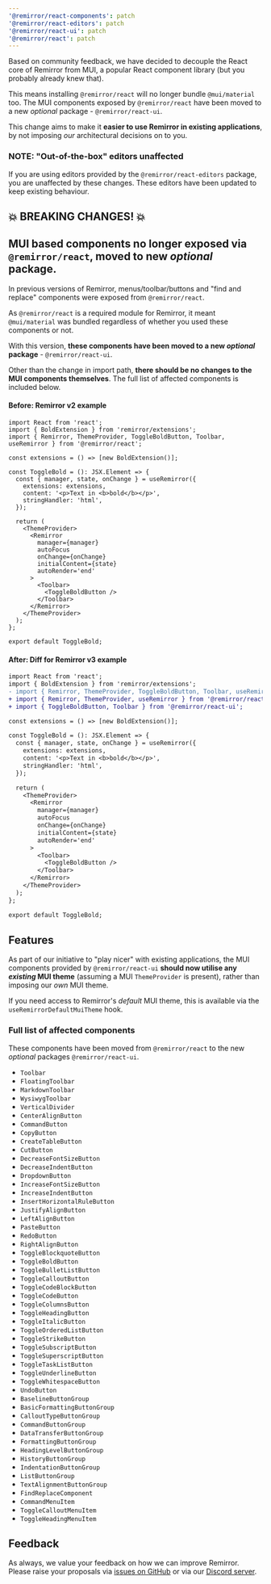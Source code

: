 ```yaml
---
'@remirror/react-components': patch
'@remirror/react-editors': patch
'@remirror/react-ui': patch
'@remirror/react': patch
---
```


Based on community feedback, we have decided to decouple the React core of Remirror from MUI, a popular React component library (but you probably already knew that).

This means installing `@remirror/react` will no longer bundle `@mui/material` too. The MUI components exposed by `@remirror/react` have been moved to a new _optional_ package - `@remirror/react-ui`.

This change aims to make it **easier to use Remirror in existing applications**, by not imposing _our_ architectural decisions on to you.

### NOTE: "Out-of-the-box" editors unaffected

If you are using editors provided by the `@remirror/react-editors` package, you are unaffected by these changes. These editors have been updated to keep existing behaviour.

## 💥 BREAKING CHANGES! 💥

## MUI based components no longer exposed via `@remirror/react`, moved to new _optional_ package.

In previous versions of Remirror, menus/toolbar/buttons and "find and replace" components were exposed from `@remirror/react`.

As `@remirror/react` is a required module for Remirror, it meant `@mui/material` was bundled regardless of whether you used these components or not.

With this version, **these components have been moved to a new _optional_ package** - `@remirror/react-ui`.

Other than the change in import path, **there should be no changes to the MUI components themselves**. The full list of affected components is included below.

#### Before: Remirror v2 example

```tsx
import React from 'react';
import { BoldExtension } from 'remirror/extensions';
import { Remirror, ThemeProvider, ToggleBoldButton, Toolbar, useRemirror } from '@remirror/react';

const extensions = () => [new BoldExtension()];

const ToggleBold = (): JSX.Element => {
  const { manager, state, onChange } = useRemirror({
    extensions: extensions,
    content: '<p>Text in <b>bold</b></p>',
    stringHandler: 'html',
  });

  return (
    <ThemeProvider>
      <Remirror
        manager={manager}
        autoFocus
        onChange={onChange}
        initialContent={state}
        autoRender='end'
      >
        <Toolbar>
          <ToggleBoldButton />
        </Toolbar>
      </Remirror>
    </ThemeProvider>
  );
};

export default ToggleBold;
```

#### After: Diff for Remirror v3 example

```diff
import React from 'react';
import { BoldExtension } from 'remirror/extensions';
- import { Remirror, ThemeProvider, ToggleBoldButton, Toolbar, useRemirror } from '@remirror/react';
+ import { Remirror, ThemeProvider, useRemirror } from '@remirror/react';
+ import { ToggleBoldButton, Toolbar } from '@remirror/react-ui';

const extensions = () => [new BoldExtension()];

const ToggleBold = (): JSX.Element => {
  const { manager, state, onChange } = useRemirror({
    extensions: extensions,
    content: '<p>Text in <b>bold</b></p>',
    stringHandler: 'html',
  });

  return (
    <ThemeProvider>
      <Remirror
        manager={manager}
        autoFocus
        onChange={onChange}
        initialContent={state}
        autoRender='end'
      >
        <Toolbar>
          <ToggleBoldButton />
        </Toolbar>
      </Remirror>
    </ThemeProvider>
  );
};

export default ToggleBold;
```

## Features

As part of our initiative to "play nicer" with existing applications, the MUI components provided by `@remirror/react-ui` **should now utilise any _existing_ MUI theme** (assuming a MUI `ThemeProvider` is present), rather than imposing our _own_ MUI theme.

If you need access to Remirror's _default_ MUI theme, this is available via the `useRemirrorDefaultMuiTheme` hook.

### Full list of affected components

These components have been moved from `@remirror/react` to the new _optional_ packages `@remirror/react-ui`.

- `Toolbar`
- `FloatingToolbar`
- `MarkdownToolbar`
- `WysiwygToolbar`
- `VerticalDivider`
- `CenterAlignButton`
- `CommandButton`
- `CopyButton`
- `CreateTableButton`
- `CutButton`
- `DecreaseFontSizeButton`
- `DecreaseIndentButton`
- `DropdownButton`
- `IncreaseFontSizeButton`
- `IncreaseIndentButton`
- `InsertHorizontalRuleButton`
- `JustifyAlignButton`
- `LeftAlignButton`
- `PasteButton`
- `RedoButton`
- `RightAlignButton`
- `ToggleBlockquoteButton`
- `ToggleBoldButton`
- `ToggleBulletListButton`
- `ToggleCalloutButton`
- `ToggleCodeBlockButton`
- `ToggleCodeButton`
- `ToggleColumnsButton`
- `ToggleHeadingButton`
- `ToggleItalicButton`
- `ToggleOrderedListButton`
- `ToggleStrikeButton`
- `ToggleSubscriptButton`
- `ToggleSuperscriptButton`
- `ToggleTaskListButton`
- `ToggleUnderlineButton`
- `ToggleWhitespaceButton`
- `UndoButton`
- `BaselineButtonGroup`
- `BasicFormattingButtonGroup`
- `CalloutTypeButtonGroup`
- `CommandButtonGroup`
- `DataTransferButtonGroup`
- `FormattingButtonGroup`
- `HeadingLevelButtonGroup`
- `HistoryButtonGroup`
- `IndentationButtonGroup`
- `ListButtonGroup`
- `TextAlignmentButtonGroup`
- `FindReplaceComponent`
- `CommandMenuItem`
- `ToggleCalloutMenuItem`
- `ToggleHeadingMenuItem`

## Feedback

As always, we value your feedback on how we can improve Remirror. Please raise your proposals via [issues on GitHub](https://github.com/remirror/remirror/issues) or via our [Discord server](https://remirror.io/chat).
